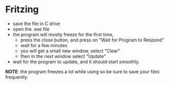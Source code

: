 # Fritzing

- save the file in C drive
- open the .exe file
- the program will mostly freeze for the first time,
    - press the close button, and press on "Wait for Program to Respond"
    - wait for a few minutes
    - you will get a small new window, select "Clear"
    - then in the next window select "Update"
- wait for the program to update, and it should start smoothly.

**NOTE**: the program freezes a lot while using so be sure to save your files frequently.
